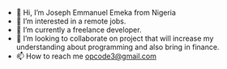 - 👋 Hi, I’m Joseph Emmanuel Emeka from Nigeria
- 👀 I’m interested in a remote jobs.
- 🌱 I’m currently a freelance developer.
- 💞️ I’m looking to collaborate on project that will increase my understanding about programming and also bring in finance.
- 📫 How to reach me opcode3@gmail.com

<!---
Opcode3/Opcode3 is a ✨ special ✨ repository because its `README.md` (this file) appears on your GitHub profile.
You can click the Preview link to take a look at your changes.
--->
